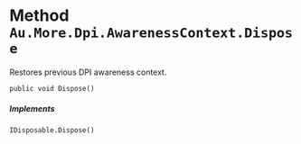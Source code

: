 # Method `Au.More.Dpi.AwarenessContext.Dispose`

Restores previous DPI awareness context.

```
public void Dispose()
```

##### Implements

`IDisposable.Dispose()`